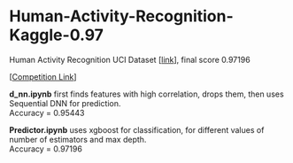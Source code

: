 # Human-Activity-Recognition-Kaggle-0.97
Human Activity Recognition UCI Dataset [[link](https://archive.ics.uci.edu/ml/machine-learning-databases/00240/UCI%20HAR%20Dataset.zip)], final score 0.97196   

[[Competition Link](https://www.kaggle.com/c/scitech-1/overview)]

**d_nn.ipynb** first finds features with high correlation, drops them, then uses Sequential DNN for prediction.   
Accuracy = 0.95443    

**Predictor.ipynb** uses xgboost for classification, for different values of number of estimators and max depth.  
Accuracy = 0.97196  
